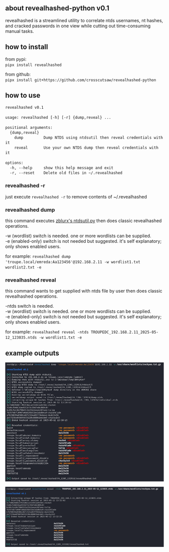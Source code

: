## about revealhashed-python v0.1
revealhashed is a streamlined utility to correlate ntds usernames, nt hashes, and cracked passwords in one view while cutting out time-consuming manual tasks.

## how to install
from pypi:  
`pipx install revealhashed`

from github:  
`pipx install git+https://github.com/crosscutsaw/revealhashed-python`

## how to use
```
revealhashed v0.1

usage: revealhashed [-h] [-r] {dump,reveal} ...

positional arguments:
  {dump,reveal}
    dump         Dump NTDS using ntdsutil then reveal credentials with it
    reveal       Use your own NTDS dump then reveal credentials with it

options:
  -h, --help     show this help message and exit
  -r, --reset    Delete old files in ~/.revealhashed
```
### revealhashed -r
just execute `revealhashed -r` to remove contents of ~/.revealhashed

### revealhashed dump
this command executes [zblurx's ntdsutil.py](https://github.com/zblurx/ntdsutil.py) then does classic revealhashed operations.

-w (wordlist) switch is needed. one or more wordlists can be supplied.    
-e (enabled-only) switch is not needed but suggested. it's self explanatory; only shows enabled users.  

for example: `revealhashed dump 'troupe.local/emreda:Aa123456'@192.168.2.11 -w wordlist1.txt wordlist2.txt -e`

### revealhashed reveal
this command wants to get supplied with ntds file by user then does classic revealhashed operations.

-ntds switch is needed.  
-w (wordlist) switch is needed. one or more wordlists can be supplied.  
-e (enabled-only) switch is not needed but suggested. it's self explanatory; only shows enabled users.  

for example: `revealhashed reveal -ntds TROUPEDC_192.168.2.11_2025-05-12_123035.ntds -w wordlist1.txt -e`

## example outputs
![](https://raw.githubusercontent.com/crosscutsaw/revealhashed-python/main/rp1.PNG)

![](https://raw.githubusercontent.com/crosscutsaw/revealhashed-python/main/rp2.PNG)
